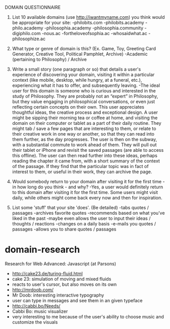 DOMAIN QUESTIONNAIRE

1. List 10 available domains (use http://iwantmyname.com) you think would be appropriate for your site:
-philobits.com
-philobits.academy
-philo.academy
-philosophia.academy
-philosophia.community
-digiphilo.com
-nous.ac
-fortheloveofsophia.ac
-whosaidwhat.ac
-philosophize.ac
  
2. What type or genre of domain is this? (Ex. Game, Toy, Greeting Card Generator, Creative Tool, Political Pamphlet, Archive)
-Academic (pertaining to Philosophy) / Archive

3. Write a small story (one paragraph or so) that details a user's experience of discovering your domain, visiting it within a particular context (like mobile, desktop, while hungry, at a funeral, etc.), experiencing what it has to offer, and subsequently leaving.
-The ideal user for this domain is someone who is curious and interested in the study of Philosophy. They are probably not an “expert” in Philosophy, but they value engaging in philosophical conversations, or even just reflecting certain concepts on their own. This user appreciates thoughtful ideas, the creative process and exceptional design. A user might be sipping their morning tea or coffee at home, and visiting the domain on their computer or tablet as a part of their daily routine. They might tab / save a few pages that are interesting to them, or relate to their creative work in one way or another, so that they can read into them further, as the day progresses. The user is then on the subway, with a substantial commute to work ahead of them. They will pull out their tablet or iPhone and revisit the saved passages (are able to access this offline). The user can then read further into these ideas, perhaps reading the chapter it came from, with a short summary of the context of the passage. If they find that the particular topic was in fact of interest to them, or useful in their work, they can archive the page.
  
4. Would somebody return to your domain after visiting it for the first time - in how long do you think - and why?
-Yes, a user would definitely return to this domain after visiting it for the first time. Some users might visit daily, while others might come back every now and then for inspiration.

5. List some 'stuff' that your site 'does'. (Be detailed)
-tabs quotes / passages
-archives favorite quotes
-recommends based on what you’ve liked in the past
-maybe even allows the user to input their ideas / thoughts / reactions
-changes on a daily basis
-e-mails you quotes / passages
-allows you to share quotes / passages


# domain-research
Research for Web Advanced: Javascript (at Parsons)

- http://cake23.de/turing-fluid.html
- cake 23: simulation of moving and mixed fluids
- reacts to user's cursor, but also moves on its own
- http://mrdoob.com/
- Mr Doob: interesting interactive typography
- user can type in messages and see them in an given typeface
- http://cabbi.bo/Needs/
- Cabbi Bo: music visualizer
- very interesting to me because of the user's ability to choose music and customize the visuals
